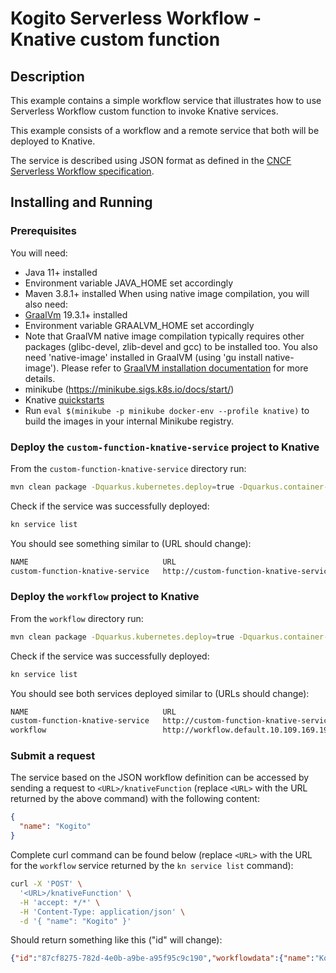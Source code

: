 # Kogito Serverless Workflow - Knative custom function

## Description

This example contains a simple workflow service that illustrates how to use Serverless Workflow custom function to invoke Knative services.

This example consists of a workflow and a remote service that both will be deployed to Knative.

The service is described using JSON format as defined in the 
[CNCF Serverless Workflow specification](https://github.com/serverlessworkflow/specification).

## Installing and Running

### Prerequisites
 
You will need:
  - Java 11+ installed
  - Environment variable JAVA_HOME set accordingly
  - Maven 3.8.1+ installed
    When using native image compilation, you will also need:
  - [GraalVm](https://www.graalvm.org/downloads/) 19.3.1+ installed
  - Environment variable GRAALVM_HOME set accordingly
  - Note that GraalVM native image compilation typically requires other packages (glibc-devel, zlib-devel and gcc) to be installed too.  You also need 'native-image' installed in GraalVM (using 'gu install native-image'). Please refer to [GraalVM installation documentation](https://www.graalvm.org/docs/reference-manual/aot-compilation/#prerequisites) for more details.
  - minikube (https://minikube.sigs.k8s.io/docs/start/)
  - Knative [quickstarts](https://knative.dev/docs/getting-started/)
  - Run `eval $(minikube -p minikube docker-env --profile knative)` to build the images in your internal Minikube registry.
  
### Deploy the `custom-function-knative-service` project to Knative

From the `custom-function-knative-service` directory run:

```sh
mvn clean package -Dquarkus.kubernetes.deploy=true -Dquarkus.container-image.group=dev.local/<your_user>
```

Check if the service was successfully deployed:

```sh
kn service list
```

You should see something similar to (URL should change):

```sh
NAME                              URL                                                                      LATEST                                  AGE   CONDITIONS   READY   REASON
custom-function-knative-service   http://custom-function-knative-service.default.10.109.169.193.sslip.io   custom-function-knative-service-00001   13s   3 OK / 3     True    
```

### Deploy the `workflow` project to Knative

From the `workflow` directory run:

```sh
mvn clean package -Dquarkus.kubernetes.deploy=true -Dquarkus.container-image.group=dev.local/<your_user>
```

Check if the service was successfully deployed:

```sh
kn service list
```

You should see both services deployed similar to  (URLs should change):

```sh
NAME                              URL                                                                      LATEST                                  AGE     CONDITIONS   READY   REASON
custom-function-knative-service   http://custom-function-knative-service.default.10.109.169.193.sslip.io   custom-function-knative-service-00001   3m53s   3 OK / 3     True    
workflow                          http://workflow.default.10.109.169.193.sslip.io                          workflow-00001                          12s     3 OK / 3     True        
```

### Submit a request

The service based on the JSON workflow definition can be accessed by sending a request to `<URL>/knativeFunction` (replace `<URL>` with the URL returned by the above command) with the following content:

```json
{
  "name": "Kogito"
}
```

Complete curl command can be found below (replace `<URL>` with the URL for the `workflow` service returned by the `kn service list` command):

```sh
curl -X 'POST' \                                 
  '<URL>/knativeFunction' \
  -H 'accept: */*' \
  -H 'Content-Type: application/json' \
  -d '{ "name": "Kogito" }'
```

Should return something like this ("id" will change):

```json
{"id":"87cf8275-782d-4e0b-a9be-a95f95c9c190","workflowdata":{"name":"Kogito","greeting":"Greetings from Serverless Workflow, Kogito"}}
```